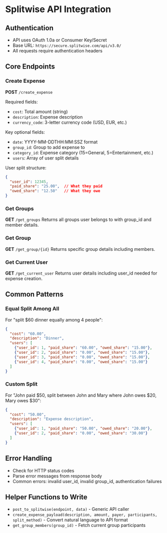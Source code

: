 # Splitwise API Integration

## Authentication
- API uses OAuth 1.0a or Consumer Key/Secret
- Base URL: `https://secure.splitwise.com/api/v3.0/`
- All requests require authentication headers

## Core Endpoints

### Create Expense
**POST** `/create_expense`

Required fields:
- `cost`: Total amount (string)
- `description`: Expense description
- `currency_code`: 3-letter currency code (USD, EUR, etc.)

Key optional fields:
- `date`: YYYY-MM-DDTHH:MM:SSZ format
- `group_id`: Group to add expense to
- `category_id`: Expense category (15=General, 5=Entertainment, etc.)
- `users`: Array of user split details

User split structure:
```json
{
  "user_id": 12345,
  "paid_share": "25.00",  // What they paid
  "owed_share": "12.50"   // What they owe
}
```

### Get Groups
**GET** `/get_groups`
Returns all groups user belongs to with group_id and member details.

### Get Group
**GET** `/get_group/{id}`
Returns specific group details including members.

### Get Current User
**GET** `/get_current_user`
Returns user details including user_id needed for expense creation.

## Common Patterns

### Equal Split Among All
For "split $60 dinner equally among 4 people":
```json
{
  "cost": "60.00",
  "description": "Dinner",
  "users": [
    {"user_id": 1, "paid_share": "60.00", "owed_share": "15.00"},
    {"user_id": 2, "paid_share": "0.00", "owed_share": "15.00"},
    {"user_id": 3, "paid_share": "0.00", "owed_share": "15.00"},
    {"user_id": 4, "paid_share": "0.00", "owed_share": "15.00"}
  ]
}
```

### Custom Split
For "John paid $50, split between John and Mary where John owes $20, Mary owes $30":
```json
{
  "cost": "50.00",
  "description": "Expense description",
  "users": [
    {"user_id": 1, "paid_share": "50.00", "owed_share": "20.00"},
    {"user_id": 2, "paid_share": "0.00", "owed_share": "30.00"}
  ]
}
```

## Error Handling
- Check for HTTP status codes
- Parse error messages from response body
- Common errors: invalid user_id, invalid group_id, authentication failures

## Helper Functions to Write
- `post_to_splitwise(endpoint, data)` - Generic API caller
- `create_expense_payload(description, amount, payer, participants, split_method)` - Convert natural language to API format
- `get_group_members(group_id)` - Fetch current group participants